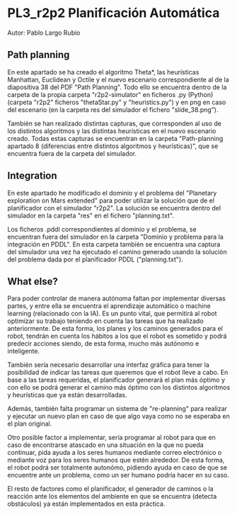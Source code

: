 # PL3_r2p2 Planificación Automática
Autor: Pablo Largo Rubio

## Path planning
En este apartado se ha creado el algoritmo Theta*, las heurísticas Manhattan, Euclidean y Octile y el nuevo escenario correspondiente al de la diapositiva 38 del PDF "Path Planning". 
Todo ello se encuentra dentro de la carpeta de la propia carpeta "r2p2-simulator" en ficheros .py (Python) (carpeta "r2p2" ficheros "thetaStar.py" y "heuristics.py") y en png en caso del escenario (en la carpeta res del simulador el fichero "slide_38.png").

También se han realizado distintas capturas, que corresponden al uso de los distintos algoritmos y las distintas heurísticas en el nuevo escenario creado.
Todas estas capturas se encuentran en la carpeta "Path-planning apartado 8 (diferencias entre distintos algoritmos y heurísticas)", que se encuentra fuera de la carpeta del simulador.

## Integration
En este apartado he modificado el dominio y el problema del "Planetary exploration on Mars extended" para poder utilizar la solución que de el planificador con el simulador "r2p2". La solución se encuentra dentro del simulador en la carpeta "res" en el fichero "planning.txt".

Los ficheros .pddl correspondientes al dominio y el problema, se encuentran fuera del simulador en la carpeta "Dominio y problema para la integración en PDDL". En esta carpeta también se encuentra una captura del simulador una vez ha ejecutado el camino generado usando la solución del problema dada por el planificador PDDL ("planning.txt").

## What else?
Para poder controlar de manera autónoma faltan por implementar diversas partes, y entre ella se encuentra el aprendizaje automático o machine learning (relacionado con la IA). Es un punto vital, que permitirá al robot optimizar su trabajo teniendo en cuenta las tareas que ha realizado anteriormente. De esta forma, los planes y los caminos generados para el robot, tendrán en cuenta los hábitos a los que el robot es sometido y podrá predecir acciones siendo, de esta forma, mucho más autónomo e inteligente.

También sería necesario desarrollar una interfaz gráfica para tener la posibilidad de indicar las tareas que queremos que el robot lleve a cabo. En base a las tareas requeridas, el planificador generará el plan más óptimo y con ello se podrá generar el camino más óptimo con los distintos algoritmos y heurísticas que ya están desarrolladas.

Además, también falta programar un sistema de "re-planning" para realizar y ejecutar un nuevo plan en caso de que algo vaya como no se esperaba en el plan original.

Otro posible factor a implementar, sería programar al robot para que en caso de encontrarse atascado en una situación en la que no pueda continuar, pida ayuda a los seres humanos mediante correo electrónico o mediante voz para los seres humanos que estén alrededor. De esta forma, el robot podrá ser totalmente autonómo, pidiendo ayuda en caso de que se encuentre ante un problema, como un ser humano podría hacer en su caso.

El resto de factores como el planificador, el generador de caminos o la reacción ante los elementos del ambiente en que se encuentra (detecta obstáculos) ya están implementados en esta práctica.

